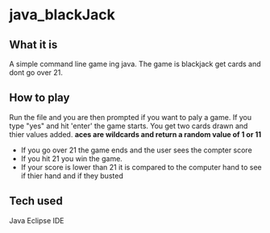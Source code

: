 # java_blackJack

## What it is
A simple command line game ing java. The game is blackjack get cards and dont go over 21.

## How to play
Run the file and you are then prompted if you want to paly a game.
If you type "yes" and hit 'enter' the game starts.
You get two cards drawn  and thier values added. **aces are wildcards and return a random value of 1 or 11**
* If you go over 21 the game ends and the user sees the compter score
* If you hit 21 you win the game.
* If your score is lower than 21 it is compared to the computer hand to see if thier hand and if they busted

## Tech used
Java
Eclipse IDE

